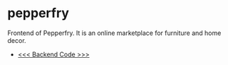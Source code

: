 # pepperfry
Frontend of Pepperfry. It is an online marketplace for furniture and home decor.

* [<<< Backend Code >>>](https://github.com/hramdas/pepperfry-api)